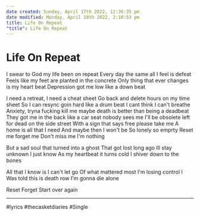 ```yaml
---
date created: Sunday, April 17th 2022, 12:36:35 pm
date modified: Monday, April 18th 2022, 2:10:53 pm
title: Life On Repeat
"title": Life On Repeat
---
```

# Life On Repeat

I swear to God my life been on repeat
Every day the same all I feel is defeat
Feels like my feet are planted in the concrete
Only thing that ever changes is my heart beat
Depression got me low
like a down beat

I need a retreat,
I need a cheat sheet
Go back and delete
hours on my time sheet
So I can resync
goin hard like a drum beat
I cant think I can't breathe
Anxiety,
tryna fucking kill me
maybe death is better than being a deadbeat
They got me in the back like a car seat
nobody sees me
I'll be obsolete
left for dead on the side street
With a sign that says free
please take me
A home is all that I need
And maybe then I won't be
So lonely so emprty
Reset me forget me
Don't miss me I'm nothing

But a sad soul
that turned into a ghost
That got lost long ago
Ill stay unknown I just know
As my heartbeat it turns cold
I shiver down to the bones

All that I know
is I can't let go
Of what mattered most
I'm losing control
I Was told
this is death row
I'm gonna die alone

Reset
Forget
Start over again

---

#lyrics #thecasketdiaries #Single


